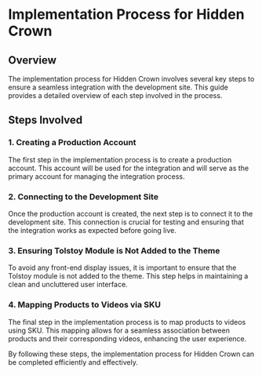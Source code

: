 # Implementation Process for Hidden Crown

## Overview
The implementation process for Hidden Crown involves several key steps to ensure a seamless integration with the development site. This guide provides a detailed overview of each step involved in the process.

## Steps Involved

### 1. Creating a Production Account
The first step in the implementation process is to create a production account. This account will be used for the integration and will serve as the primary account for managing the integration process.

### 2. Connecting to the Development Site
Once the production account is created, the next step is to connect it to the development site. This connection is crucial for testing and ensuring that the integration works as expected before going live.

### 3. Ensuring Tolstoy Module is Not Added to the Theme
To avoid any front-end display issues, it is important to ensure that the Tolstoy module is not added to the theme. This step helps in maintaining a clean and uncluttered user interface.

### 4. Mapping Products to Videos via SKU
The final step in the implementation process is to map products to videos using SKU. This mapping allows for a seamless association between products and their corresponding videos, enhancing the user experience.

By following these steps, the implementation process for Hidden Crown can be completed efficiently and effectively.